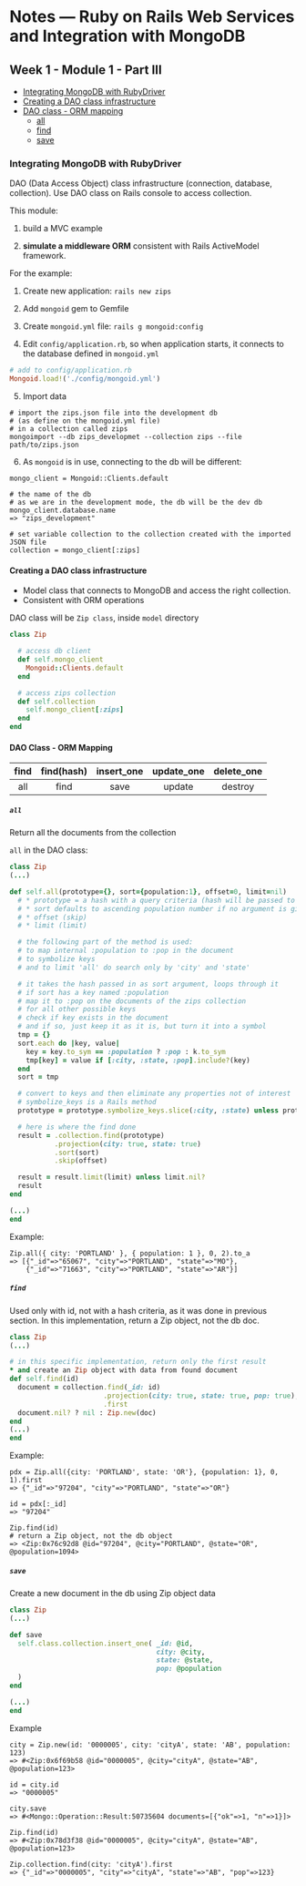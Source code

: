 # Notes &mdash; Ruby on Rails Web Services and Integration with MongoDB

## Week 1 - Module 1 - Part III

* [Integrating MongoDB with RubyDriver](#integrating-mongodb-with-rubydriver)
* [Creating a DAO class infrastructure](#creating-a-dao-class-infrastructure)
* [DAO class - ORM mapping](#dao-class---orm-mapping)
  * [all](#all)
  * [find](#find)
  * [save](#save)

### Integrating MongoDB with RubyDriver

DAO (Data Access Object) class infrastructure (connection, database, collection). Use DAO class on Rails console to access collection.

This module: 

1. build a MVC example

2. **simulate a middleware ORM** consistent with Rails ActiveModel framework.

For the example:

1. Create new application: `rails new zips`

2. Add `mongoid` gem to Gemfile

3. Create `mongoid.yml` file: `rails g mongoid:config`

4. Edit `config/application.rb`, so when application starts, it connects to the database defined in `mongoid.yml`
  
  ```ruby
  # add to config/application.rb
  Mongoid.load!('./config/mongoid.yml')
  ```

5. Import data
  ```shell
  # import the zips.json file into the development db
  # (as define on the mongoid.yml file)
  # in a collection called zips
  mongoimport --db zips_developmet --collection zips --file path/to/zips.json
  ```

6. As `mongoid` is in use, connecting to the db will be different:
  ```shell
  mongo_client = Mongoid::Clients.default

  # the name of the db
  # as we are in the development mode, the db will be the dev db
  mongo_client.database.name
  => "zips_development"

  # set variable collection to the collection created with the imported JSON file
  collection = mongo_client[:zips]
  ```

#### Creating a DAO class infrastructure

  * Model class that connects to MongoDB and access the right collection.
  * Consistent with ORM operations

  DAO class will be `Zip class`, inside `model` directory

  ```ruby
  class Zip

    # access db client
    def self.mongo_client
      Mongoid::Clients.default
    end

    # access zips collection
    def self.collection
      self.mongo_client[:zips]
    end
  end
  ```

#### DAO Class - ORM Mapping

find | find(hash) | insert_one | update_one | delete_one
:---:|:----------:|:----------:|:----------:|:----------:
all  | find       | save       | update     | destroy

##### `all`

  Return all the documents from the collection

  `all` in the DAO class:

  ```ruby
  class Zip
  (...)

  def self.all(prototype={}, sort={population:1}, offset=0, limit=nil)
    # * prototype = a hash with a query criteria (hash will be passed to find)
    # * sort defaults to ascending population number if no argument is given
    # * offset (skip)
    # * limit (limit)

    # the following part of the method is used:
    # to map internal :population to :pop in the document
    # to symbolize keys
    # and to limit 'all' do search only by 'city' and 'state'

    # it takes the hash passed in as sort argument, loops through it
    # if sort has a key named :population
    # map it to :pop on the documents of the zips collection
    # for all other possible keys
    # check if key exists in the document
    # and if so, just keep it as it is, but turn it into a symbol
    tmp = {}
    sort.each do |key, value|
      key = key.to_sym == :population ? :pop : k.to_sym
      tmp[key] = value if [:city, :state, :pop].include?(key)
    end
    sort = tmp

    # convert to keys and then eliminate any properties not of interest
    # symbolize_keys is a Rails method
    prototype = prototype.symbolize_keys.slice(:city, :state) unless prototype.nil?

    # here is where the find done
    result = .collection.find(prototype)
             .projection(city: true, state: true)
             .sort(sort)
             .skip(offset)

    result = result.limit(limit) unless limit.nil?
    result
  end

  (...)
  end
  ```

  Example:

  ```shell
  Zip.all({ city: 'PORTLAND' }, { population: 1 }, 0, 2).to_a
  => [{"_id"=>"65067", "city"=>"PORTLAND", "state"=>"MO"}, 
      {"_id"=>"71663", "city"=>"PORTLAND", "state"=>"AR"}]
  ```

##### `find`
  Used only with id, not with a hash criteria, as it was done in previous section. In this implementation, return a Zip object, not the db doc.

  ```ruby
  class Zip
  (...)

  # in this specific implementation, return only the first result
  * and create an Zip object with data from found document
  def self.find(id)
    document = collection.find(_id: id)
                         .projection(city: true, state: true, pop: true),
                         .first
    document.nil? ? nil : Zip.new(doc)
  end
  (...)
  end
  ```

  Example:
  ```shell
  pdx = Zip.all({city: 'PORTLAND', state: 'OR'}, {population: 1}, 0, 1).first
  => {"_id"=>"97204", "city"=>"PORTLAND", "state"=>"OR"}

  id = pdx[:_id]
  => "97204"

  Zip.find(id)
  # return a Zip object, not the db object
  => <Zip:0x76c92d8 @id="97204", @city="PORTLAND", @state="OR", @population=1094>
  ```

##### `save`
  Create a new document in the db using Zip object data

  ```ruby
  class Zip
  (...)

  def save
    self.class.collection.insert_one( _id: @id,
                                      city: @city,
                                      state: @state,
                                      pop: @population
    )
  end

  (...)
  end
  ```

  Example
  ```shell
  city = Zip.new(id: '0000005', city: 'cityA', state: 'AB', population: 123)
  => #<Zip:0x6f69b58 @id="0000005", @city="cityA", @state="AB", @population=123>

  id = city.id
  => "0000005"
  
  city.save
  => #<Mongo::Operation::Result:50735604 documents=[{"ok"=>1, "n"=>1}]>
  
  Zip.find(id)
  => #<Zip:0x78d3f38 @id="0000005", @city="cityA", @state="AB", @population=123>
  
  Zip.collection.find(city: 'cityA').first
  => {"_id"=>"0000005", "city"=>"cityA", "state"=>"AB", "pop"=>123}
  ```
















